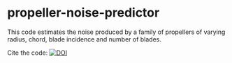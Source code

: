 # propeller-noise-predictor
This code estimates the noise produced by a family of propellers of varying radius, chord, blade incidence and number of blades.   

Cite the code: [![DOI](https://zenodo.org/badge/381293929.svg)](https://zenodo.org/badge/latestdoi/381293929)
